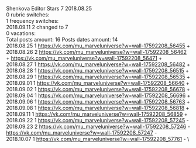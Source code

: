 Shenkova	Editor Stars 7 2018.08.25\
0 rubric switches:\
1 frequency switches:\
2018.09.11 2 changed to 7 \
0 vacations:\
Total posts amount: 16	Posts dates amount: 14\
2018.08.25 1 https://vk.com/mu_marveluniverse?w=wall-17592208_56455 +	\
2018.08.26 2 https://vk.com/mu_marveluniverse?w=wall-17592208_56462 +	https://vk.com/mu_marveluniverse?w=wall-17592208_56471 +	\
2018.08.27 1 https://vk.com/mu_marveluniverse?w=wall-17592208_56482 +	\
2018.08.28 1 https://vk.com/mu_marveluniverse?w=wall-17592208_56515 +	\
2018.08.29 1 https://vk.com/mu_marveluniverse?w=wall-17592208_56535 +	\
2018.09.01 1 https://vk.com/mu_marveluniverse?w=wall-17592208_56640 +	\
2018.09.02 1 https://vk.com/mu_marveluniverse?w=wall-17592208_56678 +	\
2018.09.04 1 https://vk.com/mu_marveluniverse?w=wall-17592208_56696 +	\
2018.09.06 1 https://vk.com/mu_marveluniverse?w=wall-17592208_56763 +	\
2018.09.08 1 https://vk.com/mu_marveluniverse?w=wall-17592208_56818 +	\
2018.09.11 1 https://vk.com/mu_marveluniverse?w=wall-17592208_56859 +	\
2018.09.22 1 https://vk.com/mu_marveluniverse?w=wall-17592208_57245 -	\
2018.09.23 2 https://vk.com/mu_marveluniverse?w=wall-17592208_57246 -	https://vk.com/mu_marveluniverse?w=wall-17592208_57247 -	\
2018.10.07 1 https://vk.com/mu_marveluniverse?w=wall-17592208_57761 -	\
